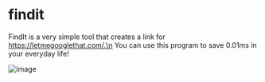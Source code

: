 # findit
FindIt is a very simple tool that creates a link for https://letmegooglethat.com/.\n
You can use this program to save 0.01ms in your everyday life!

![image](https://github.com/Xify-Dev/findit/assets/96471759/41393ac8-391f-47e0-984c-70ed7bf1f611)
